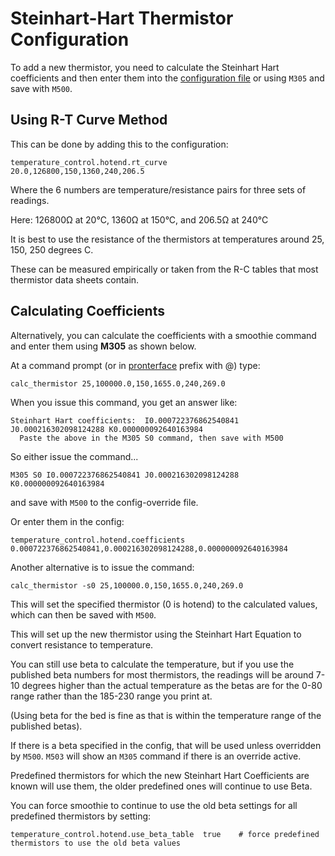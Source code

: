 
# Steinhart-Hart Thermistor Configuration

To add a new thermistor, you need to calculate the Steinhart Hart coefficients and then enter them into the [configuration file](configuring-smoothie) or using `M305` and save with `M500`.

## Using R-T Curve Method

This can be done by adding this to the configuration:

```plaintext
temperature_control.hotend.rt_curve          20.0,126800,150,1360,240,206.5
```

Where the 6 numbers are temperature/resistance pairs for three sets of readings.

Here: 126800Ω at 20°C, 1360Ω at 150°C, and 206.5Ω at 240°C

It is best to use the resistance of the thermistors at temperatures around 25, 150, 250 degrees C.

These can be measured empirically or taken from the R-C tables that most thermistor data sheets contain.

## Calculating Coefficients

Alternatively, you can calculate the coefficients with a smoothie command and enter them using **M305** as shown below.

At a command prompt (or in [pronterface](pronterface) prefix with @) type:

```plaintext
calc_thermistor 25,100000.0,150,1655.0,240,269.0
```

When you issue this command, you get an answer like:

```plaintext
Steinhart Hart coefficients:  I0.000722376862540841 J0.000216302098124288 K0.000000092640163984
  Paste the above in the M305 S0 command, then save with M500
```

So either issue the command...

`M305 S0 I0.000722376862540841 J0.000216302098124288 K0.000000092640163984`

and save with `M500` to the config-override file.

Or enter them in the config:

```plaintext
temperature_control.hotend.coefficients 0.000722376862540841,0.000216302098124288,0.000000092640163984
```

Another alternative is to issue the command:

```plaintext
calc_thermistor -s0 25,100000.0,150,1655.0,240,269.0
```

This will set the specified thermistor (0 is hotend) to the calculated values, which can then be saved with `M500`.

This will set up the new thermistor using the Steinhart Hart Equation to convert resistance to temperature.

You can still use beta to calculate the temperature, but if you use the published beta numbers for most thermistors, the readings will be around 7-10 degrees higher than the actual temperature as the betas are for the 0-80 range rather than the 185-230 range you print at.

(Using beta for the bed is fine as that is within the temperature range of the published betas).

If there is a beta specified in the config, that will be used unless overridden by `M500`. `M503` will show an `M305` command if there is an override active.

Predefined thermistors for which the new Steinhart Hart Coefficients are known will use them, the older predefined ones will continue to use Beta.

You can force smoothie to continue to use the old beta settings for all predefined thermistors by setting:

```plaintext
temperature_control.hotend.use_beta_table  true    # force predefined thermistors to use the old beta values
```
